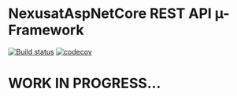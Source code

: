 # NexusatAspNetCore REST API µ-Framework

[![Build status](https://ci.appveyor.com/api/projects/status/bme5g8s8n8yti5p8/branch/master?svg=true)](https://ci.appveyor.com/project/MrBogomips/nexusataspnetcore/branch/master)
[![codecov](https://codecov.io/gh/MrBogomips/NexusatAspNetCore/branch/master/graph/badge.svg)](https://codecov.io/gh/MrBogomips/NexusatAspNetCore)

# WORK IN PROGRESS…